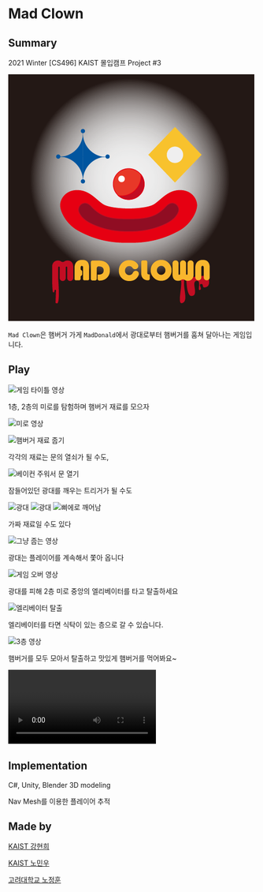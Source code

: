 # Mad Clown

## Summary

2021 Winter [CS496] KAIST 몰입캠프 Project #3

![게임 로고](README/gameLogo.png)

```Mad Clown```은 햄버거 가게 ```MadDonald```에서 광대로부터 햄버거를 훔쳐 달아나는 게임입니다.

## Play

![게임 타이틀 영상](README/title.gif)

1층, 2층의 미로를 탐험하며 햄버거 재료를 모으자

![미로 영상](README/1층.gif)

![햄버거 재료 줍기](영상)

각각의 재료는 문의 열쇠가 될 수도,

![베이컨 주워서 문 열기](영상)

잠들어있던 광대를 깨우는 트리거가 될 수도

![광대](README/clown1.png)
![광대](README/clown2.png)
![삐에로 깨어남](영상)

가짜 재료일 수도 있다

![그냥 줍는 영상]()

광대는 플레이어를 계속해서 쫓아 옵니다

![게임 오버 영상]()

광대를 피해 2층 미로 중앙의 엘리베이터를 타고 탈출하세요

![엘리베이터 탈출]()

엘리베이터를 타면 식탁이 있는 층으로 갈 수 있습니다.

![3층 영상]()

햄버거를 모두 모아서 탈출하고 맛있게 햄버거를 먹어봐요~

![win 영상](README/win.mov)

## Implementation

C#, Unity, Blender 3D modeling

Nav Mesh를 이용한 플레이어 추적

## Made by

[KAIST 강현희](https://github.com/presenthee)

[KAIST 노민우](https://github.com/ayofine12)

[고려대학교 노정훈](https://github.com/overthestream)